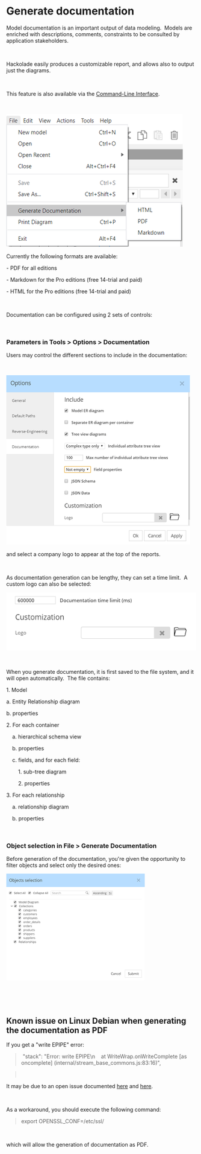 # Generate documentation

Model documentation is an important output of data modeling.&nbsp; Models are enriched with descriptions, comments, constraints to be consulted by application stakeholders.

&nbsp;

Hackolade easily produces a customizable report, and allows also to output just the diagrams.

&nbsp;

This feature is also available via the [Command-Line Interface](<CommandLineInterface.md>).

&nbsp;

![Image](<lib/Menu%20File%20Generate%20Documentation.png>)

Currently the following formats are available:

\- PDF for all editions

\- Markdown for the Pro editions (free 14-trial and paid)

\- HTML for the Pro editions (free 14-trial and paid)

&nbsp;

Documentation can be configured using 2 sets of controls:

&nbsp;

### Parameters in Tools \> Options \> Documentation

Users may control the different sections to include in the documentation:

&nbsp;

![Image](<lib/Documentation%20options.png>)

and select a company logo to appear at the top of the reports.

&nbsp;

As documentation generation can be lengthy, they can set a time limit.&nbsp; A custom logo can also be selected:

![Image](<lib/Tools%20-%20Options%20-%20Doc2.png>)

&nbsp;

When you generate documentation, it is first saved to the file system, and it will open automatically.&nbsp; The file contains:

&#49;. Model&nbsp;

a. Entity Relationship diagram

b. properties

&#50;. For each container

&nbsp; &nbsp; a. hierarchical schema view

&nbsp; &nbsp; b. properties

&nbsp; &nbsp; c. fields, and for each field:

&nbsp; &nbsp; &nbsp; &nbsp; 1. sub-tree diagram

&nbsp; &nbsp; &nbsp; &nbsp; 2. properties

&#51;. For each relationship

&nbsp; &nbsp; a. relationship diagram

&nbsp; &nbsp; b. properties

&nbsp;

### Object selection in File \> Generate Documentation

Before generation of the documentation, you're given the opportunity to filter objects and select only the desired ones:

![Image](<lib/Documentation%20-%20Object%20selection.png>)

&nbsp;

&nbsp;

## Known issue on Linux Debian when generating the documentation as PDF

If you get a "write EPIPE" error:

>  "stack": "Error: write EPIPE\\n    at WriteWrap.onWriteComplete \[as oncomplete\] (internal/stream\_base\_commons.js:83:16)",

> &nbsp;

It may be due to an open issue documented [here](<https://github.com/wch/webshot/issues/90> "target=\"\_blank\"") and [here](<https://github.com/marcbachmann/node-html-pdf/issues/531> "target=\"\_blank\"").

&nbsp;

As a workaround, you should execute the following command:

> export OPENSSL\_CONF=/etc/ssl/

&nbsp;

which will allow the generation of documentation as PDF.

